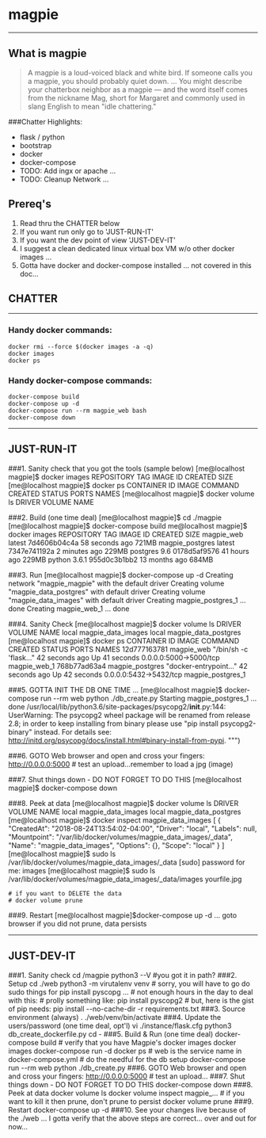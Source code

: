 # magpie

----
## What is magpie
> A magpie is a loud-voiced black and white bird. If someone calls you a magpie, you should probably quiet down. ... You might describe your chatterbox neighbor as a magpie — and the word itself comes from the nickname Mag, short for Margaret and commonly used in slang English to mean "idle chattering."

###Chatter Highlights:
* flask / python
* bootstrap
* docker
* docker-compose
* TODO:  Add ingx or apache ...
* TODO:  Cleanup Network ...

## Prereq's
1. Read thru the CHATTER below 
2. If you want run only go to 'JUST-RUN-IT'
3. If you want the dev point of view  'JUST-DEV-IT'
4. I suggest a clean dedicated linux virtual box VM w/o other docker images ...
5. Gotta have docker and docker-compose installed ... not covered in this doc...

##  CHATTER
----
### Handy docker commands:
    docker rmi --force $(docker images -a -q)
    docker images
    docker ps
### Handy docker-compose commands:
    docker-compose build
    docker-compose up -d
    docker-compose run --rm magpie_web bash
    docker-compose down
----
## JUST-RUN-IT
###1. Sanity check that you got the tools (sample below)
	[me@localhost magpie]$ docker images
	REPOSITORY          TAG                 IMAGE ID            CREATED             SIZE
	[me@localhost magpie]$ docker ps
	CONTAINER ID        IMAGE               COMMAND             CREATED             STATUS              PORTS               NAMES
	[me@localhost magpie]$ docker volume ls
	DRIVER              VOLUME NAME

###2. Build (one time deal)
	[me@localhost magpie]$  cd ./magpie
    [me@localhost magpie]$ docker-compose build
    me@localhost magpie]$ docker images
	REPOSITORY          TAG                 IMAGE ID            CREATED             SIZE
	magpie_web          latest              7d4606b04c4a        58 seconds ago      721MB
	magpie_postgres     latest              7347e741192a        2 minutes ago       229MB
	postgres            9.6                 0178d5af9576        41 hours ago        229MB
	python              3.6.1               955d0c3b1bb2        13 months ago       684MB

###3. Run 
	[me@localhost magpie]$ docker-compose up -d
	Creating network "magpie_magpie" with the default driver
	Creating volume "magpie_data_postgres" with default driver
	Creating volume "magpie_data_images" with default driver
	Creating magpie_postgres_1 ... done
	Creating magpie_web_1      ... done

###4. Sanity Check
	[me@localhost magpie]$ docker volume ls
	DRIVER              VOLUME NAME
	local               magpie_data_images
	local               magpie_data_postgres
	[me@localhost magpie]$ docker ps
	CONTAINER ID        IMAGE               COMMAND                  CREATED             STATUS              PORTS                    NAMES
	12d777163781        magpie_web          "/bin/sh -c 'flask..."   42 seconds ago      Up 41 seconds       0.0.0.0:5000->5000/tcp   magpie_web_1
	768b77ad63a4        magpie_postgres     "docker-entrypoint..."   42 seconds ago      Up 42 seconds       0.0.0.0:5432->5432/tcp   magpie_postgres_1
    
###5. GOTTA INIT THE DB ONE TIME ...
	[me@localhost magpie]$ docker-compose run --rm web python ./db_create.py
	Starting magpie_postgres_1 ... done
	/usr/local/lib/python3.6/site-packages/psycopg2/__init__.py:144: UserWarning: The psycopg2 wheel package will be renamed from release 2.8; in order to keep installing from binary please use "pip install psycopg2-binary" instead. For details see: <http://initd.org/psycopg/docs/install.html#binary-install-from-pypi>.
  """)

###6. GOTO Web browser and open and cross your fingers:
    http://0.0.0.0:5000
    # test an upload...remember to load a jpg (image)
    
###7. Shut things down - DO NOT FORGET TO DO THIS
    [me@localhost magpie]$ docker-compose down
    
###8. Peek at data
	[me@localhost magpie]$ docker volume ls
	DRIVER              VOLUME NAME
	local               magpie_data_images
	local               magpie_data_postgres
	[me@localhost magpie]$ docker inspect magpie_data_images
	[
    	{
        "CreatedAt": "2018-08-24T13:54:02-04:00",
        "Driver": "local",
        "Labels": null,
        "Mountpoint": "/var/lib/docker/volumes/magpie_data_images/_data",
        "Name": "magpie_data_images",
        "Options": {},
        "Scope": "local"
    }
	]
	[me@localhost magpie]$ sudo ls /var/lib/docker/volumes/magpie_data_images/_data
	[sudo] password for me: 
	images
	[me@localhost magpie]$ sudo ls /var/lib/docker/volumes/magpie_data_images/_data/images
	yourfile.jpg
	
    # if you want to DELETE the data 
    # docker volume prune
        
###9. Restart
    [me@localhost magpie]$docker-compose up -d
    ... goto browser if you did not prune, data persists
    
----
## JUST-DEV-IT
###1. Sanity check
    cd <yada>/magpie
    python3 --V  #you got it in path?
###2. Setup
    cd ./web
    python3 -m virutalenv venv
    # sorry, you will have to go do sudo things for pip install pyscopg ...
    # not enough hours in the day to deal with this:
    #     prolly something like:  pip install pyscopg2
    # but, here is the gist of pip needs:
    pip install --no-cache-dir -r requirements.txt
###3. Source environment (always)
    . ./web/venv/bin/activate
###4. Update the users/password (one time deal, opt'l)
    vi ./instance/flask.cfg
    python3 db_create_dockerfile.py
    cd -
###5. Build & Run (one time deal)
    docker-compose build
    # verify  that you have Magpie's docker images
    docker images
    docker-compose run -d
    docker ps
    # web is the service name in docker-compose.yml
    # do the needful for the db setup
    docker-compose run --rm web python ./db_create.py
###6. GOTO Web browser and open and cross your fingers:
    http://0.0.0.0:5000
    # test an upload...
###7. Shut things down - DO NOT FORGET TO DO THIS
    docker-compose down
###8. Peek at data
    docker volume ls
    docker volume inspect magpie_...
    # if you want to kill it then prune, don't prune to persist
    docker volume prune
###9. Restart
    docker-compose up -d
###10.  See your changes live because of the ./web ...
I gotta verify that the above steps are correct... over and out for now... 
